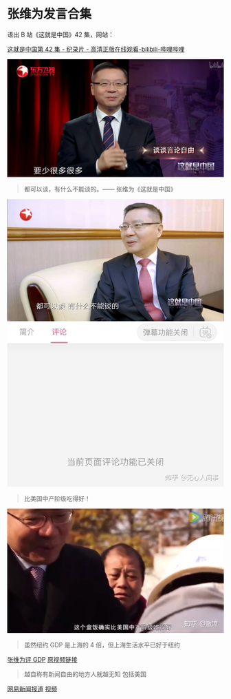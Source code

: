 # 张维为发言合集

语出 B 站《这就是中国》42 集，网站：

[这就是中国第 42 集 - 纪录片 - 高清正版在线观看-bilibili-哔哩哔哩](https://www.bilibili.com/bangumi/play/ep301215)

![image](西方的言论自由要比中国少很多很多.jpg)

> 都可以谈，有什么不能谈的。—— 张维为《这就是中国》

![张维为 都可以谈](张维为_都可以谈.jpg)

> 比美国中产阶级吃得好！

![比美国中产阶级吃得好！](比美国中产阶级吃得好.JPG)

> 虽然纽约 GDP 是上海的 4 倍，但上海生活水平已好于纽约

[张维为评 GDP](虽然纽约GDP是上海的4倍，但上海生活水平已好于纽约.mp4) [原视频链接](https://www.douyin.com/video/6960996341757512990)

> 越自称有新闻自由的地方人就越无知 包括美国

[网易新闻报道](https://www.163.com/v/video/VQ9OQPG9L.html) [视频](越崇尚新闻自由的地方人就越无知，包括美国！.flv)
